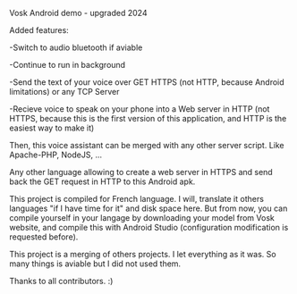 Vosk Android demo - upgraded 2024

Added features:

-Switch to audio bluetooth if aviable

-Continue to run in background

-Send the text of your voice over GET HTTPS (not HTTP, because Android limitations) or any TCP Server

-Recieve voice to speak on your phone into a Web server in HTTP (not HTTPS, because this is the first version of this application, and HTTP is the easiest way to make it)

Then, this voice assistant can be merged with any other server script. Like Apache-PHP, NodeJS, ...

Any other language allowing to create a web server in HTTPS and send back the GET request in HTTP to this Android apk.

This project is compiled for French language. I will, translate it others languages "if I have time for it" and disk space here. 
But from now, you can compile yourself in your langage by downloading your model from Vosk website, and compile this with Android Studio (configuration modification is requested before).

This project is a merging of others projects. I let everything as it was. So many things is aviable but I did not used them.

Thanks to all contributors. :)
